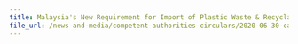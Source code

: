 ```yaml
---
title: Malaysia's New Requirement for Import of Plastic Waste & Recyclables
file_url: /news-and-media/competent-authorities-circulars/2020-06-30-ca.pdf
---
```

